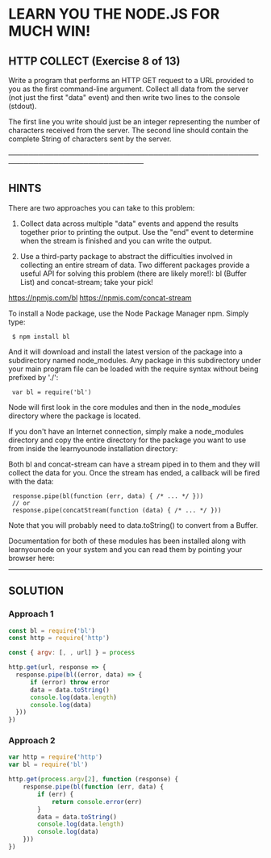 # LEARN YOU THE NODE.JS FOR MUCH WIN!

 ## HTTP COLLECT (Exercise 8 of 13)

  Write a program that performs an HTTP GET request to a URL provided to you
  as the first command-line argument. Collect all data from the server (not
  just the first "data" event) and then write two lines to the console
  (stdout).

  The first line you write should just be an integer representing the number
  of characters received from the server. The second line should contain the
  complete String of characters sent by the server.

 ─────────────────────────────────────────────────────────────────────────────

 ## HINTS

  There are two approaches you can take to this problem:

  1) Collect data across multiple "data" events and append the results
  together prior to printing the output. Use the "end" event to determine
  when the stream is finished and you can write the output.

  2) Use a third-party package to abstract the difficulties involved in
  collecting an entire stream of data. Two different packages provide a
  useful API for solving this problem (there are likely more!): bl (Buffer
  List) and concat-stream; take your pick!

  <https://npmjs.com/bl> <https://npmjs.com/concat-stream>

  To install a Node package, use the Node Package Manager npm. Simply type:

     $ npm install bl

  And it will download and install the latest version of the package into a
  subdirectory named node_modules. Any package in this subdirectory under
  your main program file can be loaded with the require syntax without being
  prefixed by './':

     var bl = require('bl')

  Node will first look in the core modules and then in the node_modules  
  directory where the package is located.  
   
  If you don't have an Internet connection, simply make a node_modules  
  directory and copy the entire directory for the package you want to use  
  from inside the learnyounode installation directory:  
   
   
  Both bl and concat-stream can have a stream piped in to them and they will
  collect the data for you. Once the stream has ended, a callback will be
  fired with the data:

     response.pipe(bl(function (err, data) { /* ... */ }))
     // or
     response.pipe(concatStream(function (data) { /* ... */ }))

  Note that you will probably need to data.toString() to convert from a
  Buffer.

  Documentation for both of these modules has been installed along with
  learnyounode on your system and you can read them by pointing your browser
  here:

  ____________________________________________________________________

  ## SOLUTION

  ### Approach 1

  ```js
const bl = require('bl')
const http = require('http')

const { argv: [, , url] } = process

http.get(url, response => {
    response.pipe(bl((error, data) => {
        if (error) throw error
        data = data.toString()
        console.log(data.length)
        console.log(data)
    }))
})

  ```

### Approach 2

```js
var http = require('http')
var bl = require('bl')

http.get(process.argv[2], function (response) {
    response.pipe(bl(function (err, data) {
        if (err) {
            return console.error(err)
        }
        data = data.toString()
        console.log(data.length)
        console.log(data)
    }))
})
```

